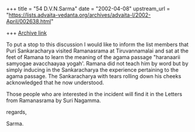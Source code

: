 +++
title = "54 D.V.N.Sarma"
date = "2002-04-08"
upstream_url = "https://lists.advaita-vedanta.org/archives/advaita-l/2002-April/002638.html"

+++
[Archive link](https://lists.advaita-vedanta.org/archives/advaita-l/2002-April/002638.html)

To put a stop to this discussion I would like to inform the list
members that Puri Sankaracharya visited Ramanasrama at
Tiruvannamalai and sat at the feet of Ramana to learn the
meaning of the agama passage "haranaarii samyogae avacchaayaa
yogah'. Ramana did not teach him by word but by simply inducing
in the Sankaracharya the experience pertaining to the agama
passage. The Sankaracharya with tears rolling down his cheeks
acknowledged that he now understood.

Those people who are interested in the incident will find it in the
Letters from Ramanasrama by Suri Nagamma.

regards,

Sarma.

